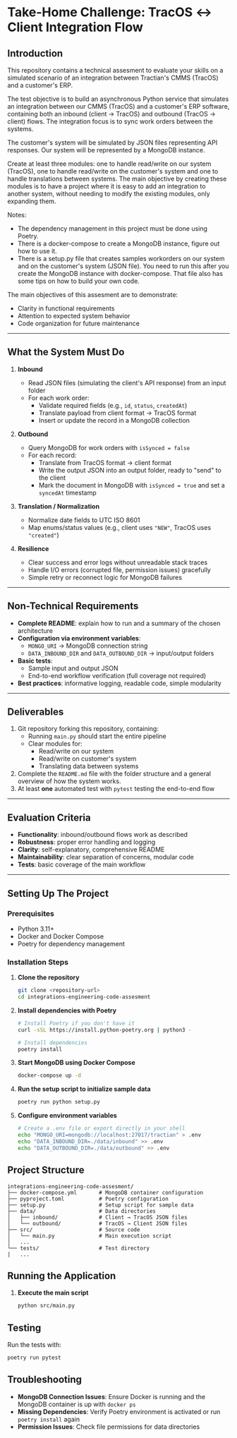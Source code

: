 # Take-Home Challenge: TracOS ↔ Client Integration Flow

## Introduction

This repository contains a technical assesment to evaluate your skills on a simulated scenario of an integration between Tractian's CMMS (TracOS) and a customer's ERP.

The test objective is to build an asynchronous Python service that simulates an integration between our CMMS (TracOS) and a customer's ERP software, containing both an inbound (client → TracOS) and outbound (TracOS → client) flows. The integration focus is to sync work orders between the systems.

The customer's system will be simulated by JSON files representing API responses. Our system will be represented by a MongoDB instance.

Create at least three modules: one to handle read/write on our system (TracOS), one to handle read/write on the customer's system and one to handle translations between systems. The main objective by creating these modules is to have a project where it is easy to add an integration to another system, without needing to modify the existing modules, only expanding them.

Notes: 
- The dependency management in this project must be done using Poetry.
- There is a docker-compose to create a MongoDB instance, figure out how to use it.
- There is a setup.py file that creates samples workorders on our system and on the customer's system (JSON file). You need to run this after you create the MongoDB instance with docker-compose. That file also has some tips on how to build your own code.

The main objectives of this assesment are to demonstrate:

- Clarity in functional requirements  
- Attention to expected system behavior  
- Code organization for future maintenance  

---

## What the System Must Do

1. **Inbound**  
   - Read JSON files (simulating the client's API response) from an input folder  
   - For each work order:  
     - Validate required fields (e.g., `id`, `status`, `createdAt`)  
     - Translate payload from client format → TracOS format  
     - Insert or update the record in a MongoDB collection  

2. **Outbound**  
   - Query MongoDB for work orders with `isSynced = false`  
   - For each record:  
     - Translate from TracOS format → client format  
     - Write the output JSON into an output folder, ready to "send" to the client  
     - Mark the document in MongoDB with `isSynced = true` and set a `syncedAt` timestamp  

3. **Translation / Normalization**  
   - Normalize date fields to UTC ISO 8601  
   - Map enums/status values (e.g., client uses `"NEW"`, TracOS uses `"created"`)  

4. **Resilience**  
   - Clear success and error logs without unreadable stack traces  
   - Handle I/O errors (corrupted file, permission issues) gracefully  
   - Simple retry or reconnect logic for MongoDB failures  

---

## Non-Technical Requirements

- **Complete README**: explain how to run and a summary of the chosen architecture
- **Configuration via environment variables**:  
  - `MONGO_URI` → MongoDB connection string  
  - `DATA_INBOUND_DIR` and `DATA_OUTBOUND_DIR` → input/output folders  
- **Basic tests**:  
  - Sample input and output JSON  
  - End-to-end workflow verification (full coverage not required)  
- **Best practices**: informative logging, readable code, simple modularity  

---

## Deliverables

1. Git repository forking this repository, containing:  
   - Running `main.py` should start the entire pipeline  
   - Clear modules for:  
     - Read/write on our system
     - Read/write on customer's system
     - Translating data between systems
2. Complete the `README.md` file with the folder structure and a general overview of how the system works.  
3. At least **one** automated test with `pytest` testing the end-to-end flow  

---
## Evaluation Criteria

- **Functionality**: inbound/outbound flows work as described  
- **Robustness**: proper error handling and logging  
- **Clarity**: self-explanatory, comprehensive README  
- **Maintainability**: clear separation of concerns, modular code  
- **Tests**: basic coverage of the main workflow  

---

## Setting Up The Project

### Prerequisites

- Python 3.11+
- Docker and Docker Compose
- Poetry for dependency management

### Installation Steps

1. **Clone the repository**
   ```bash
   git clone <repository-url>
   cd integrations-engineering-code-assesment
   ```

2. **Install dependencies with Poetry**
   ```bash
   # Install Poetry if you don't have it
   curl -sSL https://install.python-poetry.org | python3 -
   
   # Install dependencies
   poetry install
   ```

3. **Start MongoDB using Docker Compose**
   ```bash
   docker-compose up -d
   ```

4. **Run the setup script to initialize sample data**
   ```bash
   poetry run python setup.py
   ```

5. **Configure environment variables**
   ```bash
   # Create a .env file or export directly in your shell
   echo "MONGO_URI=mongodb://localhost:27017/tractian" > .env
   echo "DATA_INBOUND_DIR=./data/inbound" >> .env
   echo "DATA_OUTBOUND_DIR=./data/outbound" >> .env
   ```

## Project Structure

```
integrations-engineering-code-assesment/
├── docker-compose.yml       # MongoDB container configuration
├── pyproject.toml           # Poetry configuration
├── setup.py                 # Setup script for sample data
├── data/                    # Data directories
│   ├── inbound/             # Client → TracOS JSON files
│   └── outbound/            # TracOS → Client JSON files
├── src/                     # Source code
│   └── main.py              # Main execution script
│   ...
└── tests/                   # Test directory
|   ...
```

## Running the Application

1. **Execute the main script**
   ```bash
   python src/main.py
   ```

## Testing

Run the tests with:
```bash
poetry run pytest
```

## Troubleshooting

- **MongoDB Connection Issues**: Ensure Docker is running and the MongoDB container is up with `docker ps`
- **Missing Dependencies**: Verify Poetry environment is activated or run `poetry install` again
- **Permission Issues**: Check file permissions for data directories